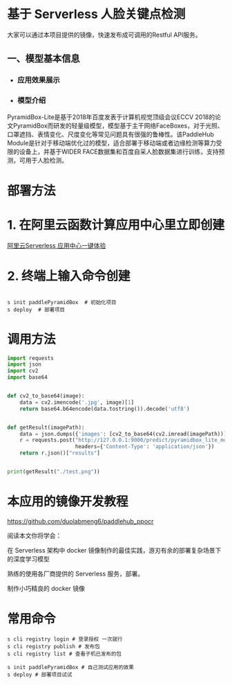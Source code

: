 # 基于 Serverless 人脸关键点检测

大家可以通过本项目提供的镜像，快速发布成可调用的Restful API服务。

## 一、模型基本信息

- ### 应用效果展示


- ### 模型介绍

PyramidBox-Lite是基于2018年百度发表于计算机视觉顶级会议ECCV 2018的论文PyramidBox而研发的轻量级模型，模型基于主干网络FaceBoxes，对于光照、口罩遮挡、表情变化、尺度变化等常见问题具有很强的鲁棒性。该PaddleHub Module是针对于移动端优化过的模型，适合部署于移动端或者边缘检测等算力受限的设备上，并基于WIDER FACE数据集和百度自采人脸数据集进行训练，支持预测，可用于人脸检测。

# 部署方法

# 1. 在阿里云函数计算应用中心里立即创建

[阿里云Serverless 应用中心一键体验 ](https://fcnext.console.aliyun.com/applications/create?template=paddlePyramidBox)

# 2. 终端上输入命令创建

```shell

s init paddlePyramidBox  # 初始化项目
s deploy  # 部署项目

```

# 调用方法

```python
import requests
import json
import cv2
import base64


def cv2_to_base64(image):
    data = cv2.imencode('.jpg', image)[1]
    return base64.b64encode(data.tostring()).decode('utf8')


def getResult(imagePath):
    data = json.dumps({'images': [cv2_to_base64(cv2.imread(imagePath))]})
    r = requests.post("http://127.0.0.1:9000/predict/pyramidbox_lite_mobile", data=data,
                      headers={'Content-Type': 'application/json'})
    return r.json()["results"]


print(getResult("./test.png"))
```

# 本应用的镜像开发教程

https://github.com/duolabmeng6/paddlehub_ppocr

阅读本文你将学会：

在 Serverless 架构中 docker 镜像制作的最佳实践，游刃有余的部署复杂场景下的深度学习模型

熟练的使用各厂商提供的 Serverless 服务，部署。

制作小巧精良的 docker 镜像

# 常用命令
```shell
s cli registry login # 登录授权 一次就行
s cli registry publish # 发布包
s cli registry list # 查看子机已发布的包

s init paddlePyramidBox # 自己测试应用的效果
s deploy # 部署项目试试
```